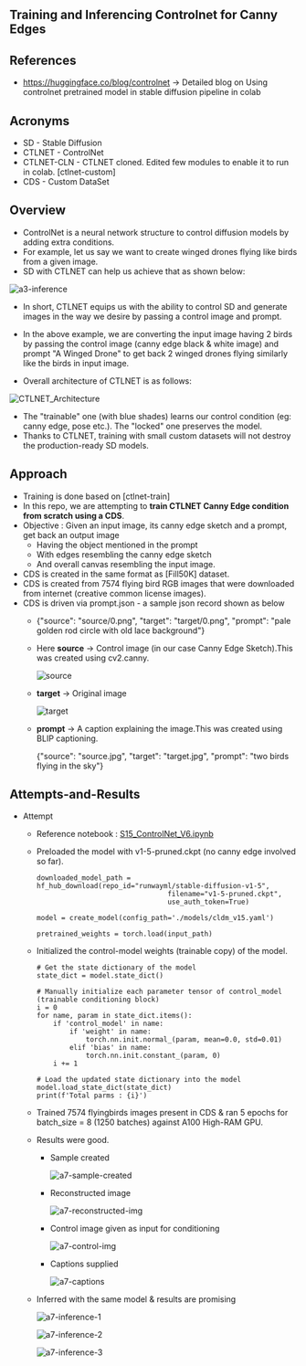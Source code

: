 

## Training and Inferencing Controlnet for Canny Edges 


## References
- https://huggingface.co/blog/controlnet → Detailed blog on Using controlnet pretrained model in stable diffusion pipeline in colab

## Acronyms

* SD - Stable Diffusion
* CTLNET - ControlNet
* CTLNET-CLN - CTLNET cloned. Edited few modules to enable it to run in colab. [ctlnet-custom]
* CDS - Custom DataSet

## Overview

- ControlNet is a neural network structure to control diffusion models by adding extra conditions.
- For example, let us say we want to create winged drones flying like birds from a given image.
- SD with CTLNET can help us achieve that as shown below:

 ![a3-inference](https://github.com/anilbhatt1/Deeplearning-E8P1/assets/43835604/d44ea153-e4dd-404c-82c3-020b2457ade3)
 
- In short, CTLNET equips us with the ability to control SD and generate images in the way we desire by passing a control image and prompt.
- In the above example, we are converting the input image having 2 birds by passing the control image (canny edge black & white image) and prompt "A Winged Drone" to get back 2 winged drones flying similarly like the birds in input image.

- Overall architecture of CTLNET is as follows:

![CTLNET_Architecture](https://github.com/anilbhatt1/Deeplearning-E8P1/assets/43835604/02dbaad1-70d7-4cef-9f0f-bf84f1ce22e0)

- The "trainable" one (with blue shades) learns our control condition (eg: canny edge, pose etc.). The "locked" one preserves the model.
- Thanks to CTLNET, training with small custom datasets will not destroy the production-ready SD models.

## Approach
- Training is done based on [ctlnet-train] 
- In this repo, we are attempting to **train CTLNET Canny Edge condition from scratch using a CDS**.
- Objective : Given an input image, its canny edge sketch and a prompt, get back an output image 
    -  Having the object mentioned in the prompt 
    -  With edges resembling the canny edge sketch 
    -  And overall canvas resembling the input image.
- CDS is created in the same format as [Fill50K] dataset.
- CDS is created from 7574 flying bird RGB images that were downloaded from internet (creative common license images).
- CDS is driven via prompt.json - a sample json record shown as below 
    - {"source": "source/0.png", "target": "target/0.png", "prompt": "pale golden rod circle with old lace background"}
    - Here **source** → Control image (in our case Canny Edge Sketch).This was created using cv2.canny.
        
        ![source](https://github.com/anilbhatt1/Deeplearning-E8P1/assets/43835604/90ec02f4-b32e-40a9-8fcf-6b34455f2654)
        
    - **target** → Original image
        
        ![target](https://github.com/anilbhatt1/Deeplearning-E8P1/assets/43835604/4a99e4a6-fe45-427e-97a6-55e441fdd435)
        
    - **prompt** → A caption explaining the image.This was created using BLIP captioning.

        {"source": "source.jpg", "target": "target.jpg", "prompt": "two birds flying in the sky"}

## Attempts-and-Results

- Attempt

    - Reference notebook : [S15_ControlNet_V6.ipynb ](https://github.com/anilbhatt1/Deeplearning-E8P1/blob/master/Controlnet-canny/S15_ControlNet_V6.ipynb) 
    - Preloaded the model with v1-5-pruned.ckpt (no canny edge involved so far).
        ```
        downloaded_model_path = hf_hub_download(repo_id="runwayml/stable-diffusion-v1-5",
                                        filename="v1-5-pruned.ckpt",
                                        use_auth_token=True)

        model = create_model(config_path='./models/cldm_v15.yaml')

        pretrained_weights = torch.load(input_path)
        ```
    - Initialized the control-model weights (trainable copy) of the model.
        ```
        # Get the state dictionary of the model
        state_dict = model.state_dict()

        # Manually initialize each parameter tensor of control_model (trainable conditioning block)
        i = 0
        for name, param in state_dict.items():
            if 'control_model' in name:
                if 'weight' in name:
                    torch.nn.init.normal_(param, mean=0.0, std=0.01)
                elif 'bias' in name:
                    torch.nn.init.constant_(param, 0)
            i += 1

        # Load the updated state dictionary into the model
        model.load_state_dict(state_dict)
        print(f'Total parms : {i}')
        ```

    - Trained 7574 flyingbirds images present in CDS & ran 5 epochs for batch_size = 8 (1250 batches) against A100 High-RAM GPU.
    - Results were good.
        - Sample created

            ![a7-sample-created](https://github.com/anilbhatt1/Deeplearning-E8P1/assets/43835604/539e9199-e001-4567-b8a9-1e5bf5babf00)
        - Reconstructed image

            ![a7-reconstructed-img](https://github.com/anilbhatt1/Deeplearning-E8P1/assets/43835604/fa46a625-1529-4c58-9f26-a28dcb3e1245)
        - Control image given as input for conditioning

            ![a7-control-img](https://github.com/anilbhatt1/Deeplearning-E8P1/assets/43835604/a41f4cfb-1233-435c-a7c1-2eff49d35ea4)
        - Captions supplied

            ![a7-captions](https://github.com/anilbhatt1/Deeplearning-E8P1/assets/43835604/7f0c42e7-e53a-415c-9ff3-6298e19bb697)  
    - Inferred with the same model & results are promising

        ![a7-inference-1](https://github.com/anilbhatt1/Deeplearning-E8P1/assets/43835604/c40a90f6-c296-40bf-940a-eafe3a970c18)

        ![a7-inference-2](https://github.com/anilbhatt1/Deeplearning-E8P1/assets/43835604/4907326e-b5d7-449b-9875-4910a03f9e7f)

        ![a7-inference-3](https://github.com/anilbhatt1/Deeplearning-E8P1/assets/43835604/b8937fbb-2b68-4cb8-8bd3-15453da19627)
